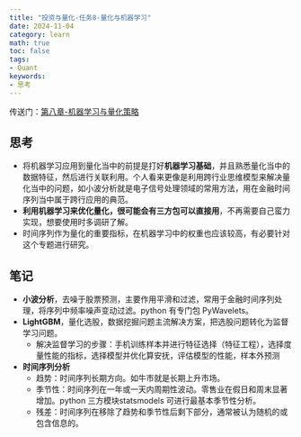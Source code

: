 ```yaml
---
title: "投资与量化-任务8-量化与机器学习"
date: 2024-11-04
category: learn
math: true
toc: false
tags:
- Quant
keywords:
- 思考
---
```



传送门：[第八章-机器学习与量化策略]()


## 思考
- 将机器学习应用到量化当中的前提是打好**机器学习基础**，并且熟悉量化当中的数据特征，然后进行关联利用。个人看来更像是利用跨行业思维模型来解决量化当中的问题，如小波分析就是电子信号处理领域的常用方法，用在金融时间序列当中属于跨行应用的典范。
- **利用机器学习来优化量化，很可能会有三方包可以直接用**，不再需要自己蛮力实现，想要使用时多调研了解。
- 时间序列作为量化的重要指标，在机器学习中的权重也应该较高，有必要针对这个专题进行研究。


## 笔记
- **小波分析**，去噪于股票预测，主要作用平滑和过滤，常用于金融时间序列处理，将序列中频率噪声变动过滤。python 有专门包 PyWavelets。
- **LightGBM**，量化选股，数据挖掘问题主流解决方案，把选股问题转化为监督学习问题。
  - 解决监督学习的步骤：手机训练样本并进行特征选择（特征工程），选择度量性能的指标，选择模型并优化算安抚，评估模型的性能，样本外预测
- **时间序列分析**
  - 趋势：时间序列长期方向。如牛市就是长期上升市场。
  - 季节性：时间序列在一年或一天内周期性波动。零售业在假日和周末显著增加。python 三方模块statsmodels 可进行最基本季节性分析。
  - 残差：时间序列在移除了趋势和季节性后剩下部分，通常被认为随机的或包含信息的。